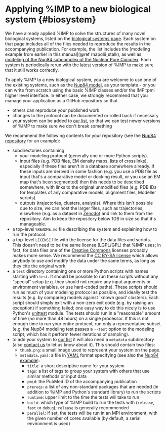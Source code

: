 Applying %IMP to a new biological system {#biosystem}
========================================

We have already applied %IMP to solve the structures of many novel biological
systems, listed on the [biological systems page](https://integrativemodeling.org/systems/).
Each system on that page includes all of the files needed to reproduce the
results in the accompanying publication. For example, the list includes the
[modeling example from earlier in this manual](@ref rnapolii_stalk), as well
as [modeling of the Nup84 subcomplex of the Nuclear Pore Complex](https://salilab.org/nup84). Each system is periodically rerun with the latest version of %IMP
to make sure that it still works correctly.

To apply %IMP to a new biological system, you are welcome to use one of the
existing systems, such as the [Nup84 model](https://salilab.org/nup84),
as your template - or you can write from scratch using the basic %IMP classes
and/or the IMP::pmi higher level interface. In either case, we strongly
recommend that you manage your application as a GitHub repository so that
 - others can reproduce your published work
 - changes to the protocol can be documented or rolled back if necessary
 - your system can be added to [our list](https://integrativemodeling.org/systems/), so that we can test newer versions of %IMP to make sure we don't break something

We recommend the following contents for your repository (see the
[Nup84 repository](https://github.com/integrativemodeling/nup84)
for an example):

 - subdirectories containing
   - your modeling protocol (generally one or more Python scripts).
   - input files (e.g. PDB files, EM density maps, lists of crosslinks),
     especially if these files aren't in a database somewhere already.
     If these inputs are derived in some fashion (e.g. you use a PDB file as
     input that's a comparative model or docking result, or you use an EM map
     that's been segmented) then this needs to be described somewhere, with
     links to the original unmodified files (e.g. PDB IDs for templates of any
     comparative models, alignment files, Modeller scripts).
   - outputs (trajectories, clusters, analysis). Where this isn't possible
     due to size, we can host the larger files, such as trajectories, elsewhere
     (e.g. as a dataset in [Zenodo](https://zenodo.org)) and link to them
     from the repository. Aim to keep the repository below 1GB in size so that
     it's manageable.
 - a top-level `%README.md` file describing the system and explaining how to
   run the protocol.
 - a top-level `LICENSE` file with the license for the data files and scripts.
   This doesn't need to be the same license (LGPL/GPL) that %IMP uses; in fact,
   for data files one of the [Creative Commons](https://creativecommons.org/)
   licenses probably makes more sense. We recommend the
   [CC BY-SA license](https://creativecommons.org/licenses/by-sa/4.0/)
   which allows anybody to use and modify the data under the same terms, as
   long as they cite the original work.
 - a `test` directory containing one or more Python scripts with names starting
   with `test`. It should be
   possible to run these scripts without any "special" setup (e.g. they should
   not require any input arguments or environment variables, or use
   hard-coded paths). These scripts should run as much of your modeling
   protocol as possible, and ideally test the results (e.g. by comparing models
   against 'known good' clusters). Each script should simply exit with a
   non-zero exit code (e.g. by raising an exception) if something failed; one
   easy way to do this nicely is to use Python's
   [unittest](https://docs.python.org/2/library/unittest.html) module. The
   tests should run in a "reasonable" amount of time (no more than 48 hours)
   on a single processor. If this is not enough time to run your entire
   protocol, run only a representative subset
   (e.g. the Nup84 modeling test passes a `--test` option to the modeling
   script, which has it perform fewer iterations of sampling).
 - to add your system to [our list](https://integrativemodeling.org/systems/)
   it will also need a `metadata` subdirectory (also
   [contact us](https://integrativemodeling.org/contact.html) to let us know
   about it).
   This should contain two files:
   - `thumb.png`: a small image used to represent your system on the page.
   - `metadata.yaml`: a file in [YAML](http://yaml.org/) format specifying
     (see also the [Nup84 example](https://github.com/integrativemodeling/nup84/blob/master/metadata/metadata.yaml)):
     - `title`: a short descriptive name for your system
     - `tags`: a list of tags to group your system with others that use
       similar methods or input data
     - `pmid`: the PubMed ID of the accompanying publication
     - `prereqs`: a list of any non-standard packages that are needed
       (in addition to %IMP and Python's standard library) to run the scripts
     - `runtime`: upper limit to the time the tests will take to run
     - `build`: which type of %IMP build to run the tests with
       (`release`, `fast` or `debug`); `release` is generally recommended
     - `parallel`: if set, the tests will be run in an MPI environment, with
       the given number of cores available (by default, a serial environment
       is used)
